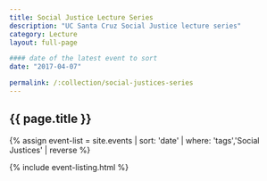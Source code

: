 ```yaml
---
title: Social Justice Lecture Series
description: "UC Santa Cruz Social Justice lecture series"
category: Lecture
layout: full-page

#### date of the latest event to sort
date: "2017-04-07"

permalink: /:collection/social-justices-series
---
```

<section id="main-content">
<div class="grid-container large">
<section class="heading">
<h2 class="underline">{{ page.title }}</h2>
</section>

<div class="events-card-list fade-out-siblings">
{% assign event-list = site.events | sort: 'date' | where: 'tags','Social Justices' | reverse %}

{% include event-listing.html %}
